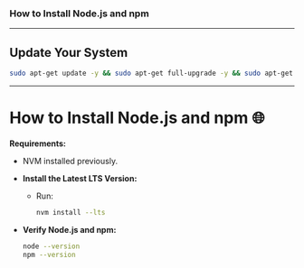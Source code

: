 
### How to Install Node.js and npm

---

## Update Your System

```bash
sudo apt-get update -y && sudo apt-get full-upgrade -y && sudo apt-get dist-upgrade -y && sudo apt-get upgrade --fix-missing && sudo apt-get autoremove -y && sudo apt purge -y
```

---

# How to Install Node.js and npm 🌐

**Requirements:**
- NVM installed previously.

- **Install the Latest LTS Version:**
  - Run:
    ```bash
    nvm install --lts
    ```

- **Verify Node.js and npm:**
  ```bash
  node --version
  npm --version

